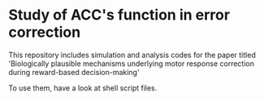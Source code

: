 # Study of ACC's function in error correction

This repository includes simulation and analysis codes for the paper titled 'Biologically plausible mechanisms underlying
motor response correction during reward-based decision-making'

To use them, have a look at shell script files. 


